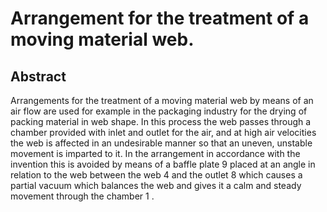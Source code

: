 # Arrangement for the treatment of a moving material web.

## Abstract
Arrangements for the treatment of a moving material web by means of an air flow are used for example in the packaging industry for the drying of packing material in web shape. In this process the web passes through a chamber provided with inlet and outlet for the air, and at high air velocities the web is affected in an undesirable manner so that an uneven, unstable movement is imparted to it. In the arrangement in accordance with the invention this is avoided by means of a baffle plate 9 placed at an angle in relation to the web between the web 4 and the outlet 8 which causes a partial vacuum which balances the web and gives it a calm and steady movement through the chamber 1 .